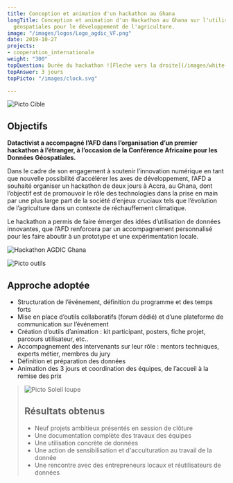 ```yaml
---
title: Conception et animation d'un hackathon au Ghana
longTitle: Conception et animation d'un Hackathon au Ghana sur l'utilisation des données
  géospatiales pour le développement de l'agriculture.
image: "/images/logos/Logo_agdic_VF.png"
date: 2019-10-27
projects:
- cooperation_internationale
weight: "300"
topQuestion: Durée du hackathon ![Fleche vers la droite](/images/white-dotted-arrow.svg)
topAnswer: 3 jours
topPicto: "/images/clock.svg"

---
```

![Picto Cible](/images/target.svg)
## Objectifs

**Datactivist a accompagné l’AFD dans l’organisation d’un premier hackathon à l’étranger, à l’occasion de la Conférence Africaine pour les Données Géospatiales.** 

Dans le cadre de son engagement à soutenir l’innovation numérique en tant que nouvelle possibilité d’accélérer les axes de développement, l’AFD a souhaité organiser un hackathon de deux jours à Accra, au Ghana, dont l’objectif est de promouvoir le rôle des technologies dans la prise en main par une plus large part de la société d’enjeux cruciaux tels que l’évolution de l’agriculture dans un contexte de réchauffement climatique. 

Le hackathon a permis de faire émerger des idées d’utilisation de données innovantes, que l’AFD renforcera par un accompagnement personnalisé pour les faire aboutir à un prototype et une expérimentation locale.

![Hackathon AGDIC Ghana](/images/Day_2_concentration_max.jpg)

![Picto outils](/images/tools.svg)
## Approche adoptée

- Structuration de l’événement, définition du programme et des temps forts
- Mise en place d’outils collaboratifs (forum dédié) et d’une plateforme de communication sur l’événement
- Création d’outils d’animation : kit participant, posters, fiche projet, parcours utilisateur, etc.. 
- Accompagnement des intervenants sur leur rôle : mentors techniques, experts métier, membres du jury
- Définition et préparation des données 
- Animation des 3 jours et coordination des équipes, de l’accueil à la remise des prix


> ![Picto Soleil loupe](/images/search-sun.svg)
> ## Résultats obtenus
> 
> - Neuf projets ambitieux présentés en session de clôture
> - Une documentation complète des travaux des équipes
> - Une utilisation concrète de données
> - Une action de sensibilisation et d'acculturation au travail de la donnée
> - Une rencontre avec des entrepreneurs locaux et réutilisateurs de données